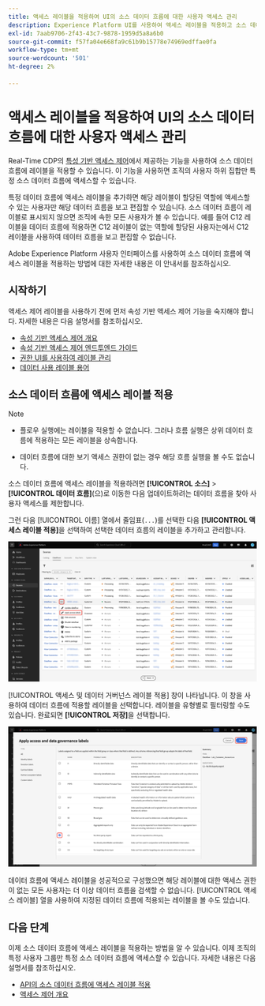 ```yaml
---
title: 액세스 레이블을 적용하여 UI의 소스 데이터 흐름에 대한 사용자 액세스 관리
description: Experience Platform UI를 사용하여 액세스 레이블을 적용하고 소스 데이터 흐름에 대한 사용자 액세스를 관리하는 방법을 알아봅니다.
exl-id: 7aab9706-2f43-43c7-9878-1959d5a8a6b0
source-git-commit: f57fa04e668fa9c61b9b15778e74969edffae0fa
workflow-type: tm+mt
source-wordcount: '501'
ht-degree: 2%

---
```


# 액세스 레이블을 적용하여 UI의 소스 데이터 흐름에 대한 사용자 액세스 관리

Real-Time CDP의 [특성 기반 액세스 제어](../../../access-control/abac/overview.md)에서 제공하는 기능을 사용하여 소스 데이터 흐름에 레이블을 적용할 수 있습니다. 이 기능을 사용하면 조직의 사용자 하위 집합만 특정 소스 데이터 흐름에 액세스할 수 있습니다.

특정 데이터 흐름에 액세스 레이블을 추가하면 해당 레이블이 할당된 역할에 액세스할 수 있는 사용자만 해당 데이터 흐름을 보고 편집할 수 있습니다. 소스 데이터 흐름이 레이블로 표시되지 않으면 조직에 속한 모든 사용자가 볼 수 있습니다. 예를 들어 C12 레이블을 데이터 흐름에 적용하면 C12 레이블이 없는 역할에 할당된 사용자는에서 C12 레이블을 사용하여 데이터 흐름을 보고 편집할 수 없습니다.

Adobe Experience Platform 사용자 인터페이스를 사용하여 소스 데이터 흐름에 액세스 레이블을 적용하는 방법에 대한 자세한 내용은 이 안내서를 참조하십시오.

## 시작하기

액세스 제어 레이블을 사용하기 전에 먼저 속성 기반 액세스 제어 기능을 숙지해야 합니다. 자세한 내용은 다음 설명서를 참조하십시오.

* [속성 기반 액세스 제어 개요](../../../access-control/abac/overview.md)
* [속성 기반 액세스 제어 엔드투엔드 가이드](../../../access-control/abac/end-to-end-guide.md)
* [권한 UI를 사용하여 레이블 관리](../../../access-control/abac/ui/labels.md)
* [데이터 사용 레이블 용어](../../../data-governance/labels/reference.md)

## 소스 데이터 흐름에 액세스 레이블 적용

>[!NOTE]
>
>* 플로우 실행에는 레이블을 적용할 수 없습니다. 그러나 흐름 실행은 상위 데이터 흐름에 적용하는 모든 레이블을 상속합니다.
>
>* 데이터 흐름에 대한 보기 액세스 권한이 없는 경우 해당 흐름 실행을 볼 수도 없습니다.

소스 데이터 흐름에 액세스 레이블을 적용하려면 **[!UICONTROL 소스]** > **[!UICONTROL 데이터 흐름]**(으)로 이동한 다음 업데이트하려는 데이터 흐름을 찾아 사용자 액세스를 제한합니다.

그런 다음 [!UICONTROL 이름] 열에서 줄임표(`...`)를 선택한 다음 **[!UICONTROL 액세스 레이블 적용]**&#x200B;을 선택하여 선택한 데이터 흐름의 레이블을 추가하고 관리합니다.

![액세스 레이블 적용 옵션이 선택된 소스의 데이터 흐름 페이지입니다.](../../images/tutorials/labels/apply_access_labels.png)

[!UICONTROL 액세스 및 데이터 거버넌스 레이블 적용] 창이 나타납니다. 이 창을 사용하여 데이터 흐름에 적용할 레이블을 선택합니다. 레이블을 유형별로 필터링할 수도 있습니다. 완료되면 **[!UICONTROL 저장]**&#x200B;을 선택합니다.

![C2 레이블이 선택된 데이터 거버넌스 레이블 창](../../images/tutorials/labels/labels_window.png)

데이터 흐름에 액세스 레이블을 성공적으로 구성했으면 해당 레이블에 대한 액세스 권한이 없는 모든 사용자는 더 이상 데이터 흐름을 검색할 수 없습니다. [!UICONTROL 액세스 레이블] 열을 사용하여 지정된 데이터 흐름에 적용되는 레이블을 볼 수도 있습니다.

## 다음 단계

이제 소스 데이터 흐름에 액세스 레이블을 적용하는 방법을 알 수 있습니다. 이제 조직의 특정 사용자 그룹만 특정 소스 데이터 흐름에 액세스할 수 있습니다. 자세한 내용은 다음 설명서를 참조하십시오.

* [API의 소스 데이터 흐름에 액세스 레이블 적용](../api/labels.md)
* [액세스 제어 개요](../../../access-control/home.md)
